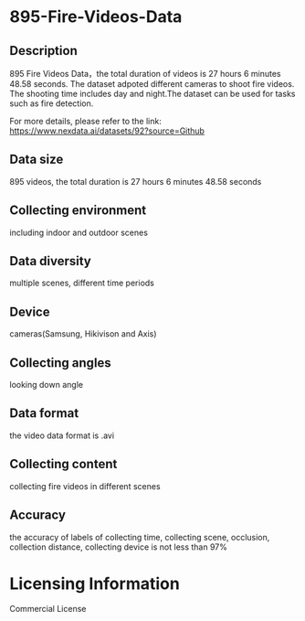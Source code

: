 # 895-Fire-Videos-Data


## Description
895 Fire Videos Data，the total duration of videos is 27 hours 6 minutes 48.58 seconds. The dataset adpoted different cameras to shoot fire videos. The shooting time includes day and night.The dataset can be used for tasks such as fire detection.

For more details, please refer to the link: https://www.nexdata.ai/datasets/92?source=Github


## Data size
895 videos, the total duration is 27 hours 6 minutes 48.58 seconds

## Collecting environment
including indoor and outdoor scenes

## Data diversity
multiple scenes, different time periods

## Device
cameras(Samsung, Hikivison and Axis)

## Collecting angles
looking down angle

## Data format
the video data format is .avi

## Collecting content
collecting fire videos in different scenes

## Accuracy
the accuracy of labels of collecting time, collecting scene, occlusion, collection distance, collecting device is not less than 97%

# Licensing Information
Commercial License
